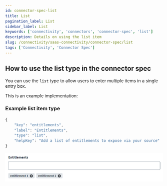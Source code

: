 ```yaml
---
id: connector-spec-list
title: List
pagination_label: List
sidebar_label: List
keywords: ['connectivity', 'connectors', 'connector-spec', 'list']
description: Details on using the list item
slug: /connectivity/saas-connectivity/connector-spec/list
tags: ['Connectivity', 'Connector Spec']
---
```


## How to use the list type in the connector spec

You can use the `list` type to allow users to enter multiple items in a single entry box.

This is an example implementation:

### Example list item type

```javascript
{
    "key": "entitlements",
    "label": "Entitlements",
    "type": "list",
    "helpKey": "Add a list of entitlements to expose via your source"
}
```

![list input type](../img/list.png)
